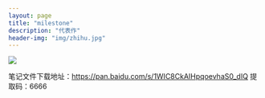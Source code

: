 ```yaml
---
layout: page
title: "milestone"
description: "代表作"
header-img: "img/zhihu.jpg"
---
```


<a href="https://github.com/OldTomatooo">
    <img border="0" src="https://s3.ax1x.com/2021/02/27/69CUBT.png" />
</a>

笔记文件下载地址：https://pan.baidu.com/s/1WIC8CkAIHpqoevhaS0_dIQ     提取码：6666 





